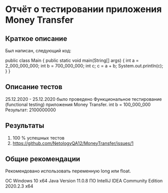 # Отчёт о тестировании приложения Money Transfer

## Краткое описание

Был написан, следующий код:

public class Main {
    public static void main(String[] args) {
        int a = 2_000_000_000;
        int b = 700_000_000;
        int c;
        c = a + b;
        System.out.println(c);
    }
}

## Описание тестов

25.12.2020 - 25.12.2020 было проведено Функциональное тестирование (functional testing) приложения Money Transfer.
int b = 100_000_000
Результат:
2100000000


## Результаты

1. 100 % успешных тестов
2. https://github.com/NetologyQA12/MoneyTransfer/issues/1

## Общие рекомендации

Рекомендовано использовать переменную long или float.



ОС Windows 10 x64
Java Version 11.0.8
ПО IntelliJ IDEA Community Edition 2020.2.3 x64
